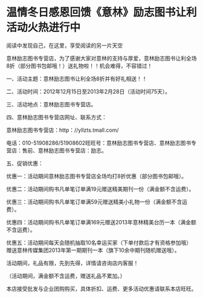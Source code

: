 # 温情冬日感恩回馈《意林》励志图书让利活动火热进行中

阅读中发现自己，在这里，享受阅读的另一片天空

意林励志图书专营店，为了感谢大家对意林的支持与厚爱，意林励志图书让利全场8折（部分图书包邮哦！）送礼物啦！！机会难得，不容错过！

一、活动主题：意林励志图书让利全场8折并有好礼相送！！

二、活动时间：2012年12月15日至2013年2月28日（活动时间75天）。

三、活动地点：意林励志图书专营店。

四、意林励志图书专营店网址、联系方式：

意林励志图书专营店：http：//yllzts.tmall.com/

电话：010-51908286/51908602旺旺号：意林励志图书专营店、意林励志图书专营店：售前、意林励志图书专营店：励志。

五、促销优惠：

优惠一：活动期间意林励志图书专营店全场均打8折优惠（部分图书包邮哦）。

优惠二：活动期间购书凡单笔订单满19元赠送精美期刊一份（满金额不含运费）。

优惠三：活动期间购书凡单笔订单满59元赠送精美小礼物一份（满金额不含运费）。

优惠四：活动期间购书凡单笔订单满169元赠送2013年意林精美台历一本（满金额不含运费）。

优惠五：活动期间每天会随机抽取10名幸运买家（下单付款后才有资格参加哦）赠送意林传媒集团2013年第一期期刊一本（旗下10余中期刊随机赠送哦）。

活动期间，礼品有限，先到先得，详情请咨询店内客服！

（活动期间，满金额不含运费，赠送礼品不累加。）

本店接受批发与企业团购购买，具体折扣、运费、更多活动优惠请联系本店旺旺。